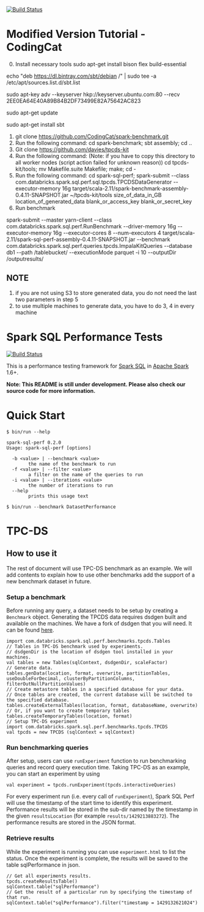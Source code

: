 [![Build Status](https://travis-ci.com/CodingCat/spark-benchmark.svg?token=cgynzzx1RzaFxb12UpFW&branch=master)](https://travis-ci.com/CodingCat/spark-benchmark)

# Modified Version Tutorial - CodingCat

0.	Install necessary tools
sudo apt-get install bison flex build-essential

echo "deb https://dl.bintray.com/sbt/debian /" | sudo tee -a /etc/apt/sources.list.d/sbt.list

sudo apt-key adv --keyserver hkp://keyserver.ubuntu.com:80 --recv 2EE0EA64E40A89B84B2DF73499E82A75642AC823

sudo apt-get update

sudo apt-get install sbt

1.	git clone https://github.com/CodingCat/spark-benchmark.git
2.	Run the following command:
cd spark-benchmark; sbt assembly; cd ..
3.	Git clone https://github.com/davies/tpcds-kit
4.	Run the following command: (Note: if you have to copy this directory to all worker nodes (script action failed for unknown reason))
cd tpcds-kit/tools; mv Makefile.suite Makefile; make; cd -
5.	Run the following command:
cd spark-sql-perf; 
spark-submit --class com.databricks.spark.sql.perf.sql.tpcds.TPCDSDataGenerator --executor-memory 16g target/scala-2.11/spark-benchmark-assembly-0.4.11-SNAPSHOT.jar ~/tpcds-kit/tools size_of_data_in_GB location_of_generated_data blank_or_access_key blank_or_secret_key
6.  Run benchmark

spark-submit --master yarn-client --class com.databricks.spark.sql.perf.RunBenchmark --driver-memory 16g --executor-memory 16g --executor-cores 8 --num-executors 4  target/scala-2.11/spark-sql-perf-assembly-0.4.11-SNAPSHOT.jar --benchmark com.databricks.spark.sql.perf.queries.tpcds.ImpalaKitQueries --database db1 --path /tablebucket/ --executionMode parquet -i 10 --outputDir /outputresults/



## NOTE
1. if you are not using S3 to store generated data, you do not need the last two parameters in step 5
2. to use multiple machines to generate data, you have to do 3, 4 in every machine


# Spark SQL Performance Tests

[![Build Status](https://travis-ci.org/databricks/spark-sql-perf.svg)](https://travis-ci.org/databricks/spark-sql-perf)

This is a performance testing framework for [Spark SQL](https://spark.apache.org/sql/) in [Apache Spark](https://spark.apache.org/) 1.6+.

**Note: This README is still under development. Please also check our source code for more information.**

# Quick Start

```
$ bin/run --help

spark-sql-perf 0.2.0
Usage: spark-sql-perf [options]

  -b <value> | --benchmark <value>
        the name of the benchmark to run
  -f <value> | --filter <value>
        a filter on the name of the queries to run
  -i <value> | --iterations <value>
        the number of iterations to run
  --help
        prints this usage text
        
$ bin/run --benchmark DatasetPerformance
```

# TPC-DS

## How to use it
The rest of document will use TPC-DS benchmark as an example. We will add contents to explain how to use other benchmarks add the support of a new benchmark dataset in future.

### Setup a benchmark
Before running any query, a dataset needs to be setup by creating a `Benchmark` object. Generating
the TPCDS data requires dsdgen built and available on the machines. We have a fork of dsdgen that
you will need. It can be found [here](https://github.com/davies/tpcds-kit).  

```
import com.databricks.spark.sql.perf.benchmarks.tpcds.Tables
// Tables in TPC-DS benchmark used by experiments.
// dsdgenDir is the location of dsdgen tool installed in your machines.
val tables = new Tables(sqlContext, dsdgenDir, scaleFactor)
// Generate data.
tables.genData(location, format, overwrite, partitionTables, useDoubleForDecimal, clusterByPartitionColumns, filterOutNullPartitionValues)
// Create metastore tables in a specified database for your data.
// Once tables are created, the current database will be switched to the specified database.
tables.createExternalTables(location, format, databaseName, overwrite)
// Or, if you want to create temporary tables
tables.createTemporaryTables(location, format)
// Setup TPC-DS experiment
import com.databricks.spark.sql.perf.benchmarks.tpcds.TPCDS
val tpcds = new TPCDS (sqlContext = sqlContext)
```

### Run benchmarking queries
After setup, users can use `runExperiment` function to run benchmarking queries and record query execution time. Taking TPC-DS as an example, you can start an experiment by using

```
val experiment = tpcds.runExperiment(tpcds.interactiveQueries)
```

For every experiment run (i.e. every call of `runExperiment`), Spark SQL Perf will use the timestamp of the start time to identify this experiment. Performance results will be stored in the sub-dir named by the timestamp in the given `resultsLocation` (for example `results/1429213883272`). The performance results are stored in the JSON format.

### Retrieve results
While the experiment is running you can use `experiment.html` to list the status.  Once the experiment is complete, the results will be saved to the table sqlPerformance in json.

```
// Get all experiments results.
tpcds.createResultsTable()
sqlContext.table("sqlPerformance")
// Get the result of a particular run by specifying the timestamp of that run.
sqlContext.table("sqlPerformance").filter("timestamp = 1429132621024")
```
